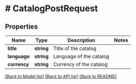 # # CatalogPostRequest

## Properties

Name | Type | Description | Notes
------------ | ------------- | ------------- | -------------
**title** | **string** | Title of the catalog |
**language** | **string** | Language of the catalog |
**currency** | **string** | Currency of the catalog |

[[Back to Model list]](../../README.md#models) [[Back to API list]](../../README.md#endpoints) [[Back to README]](../../README.md)
